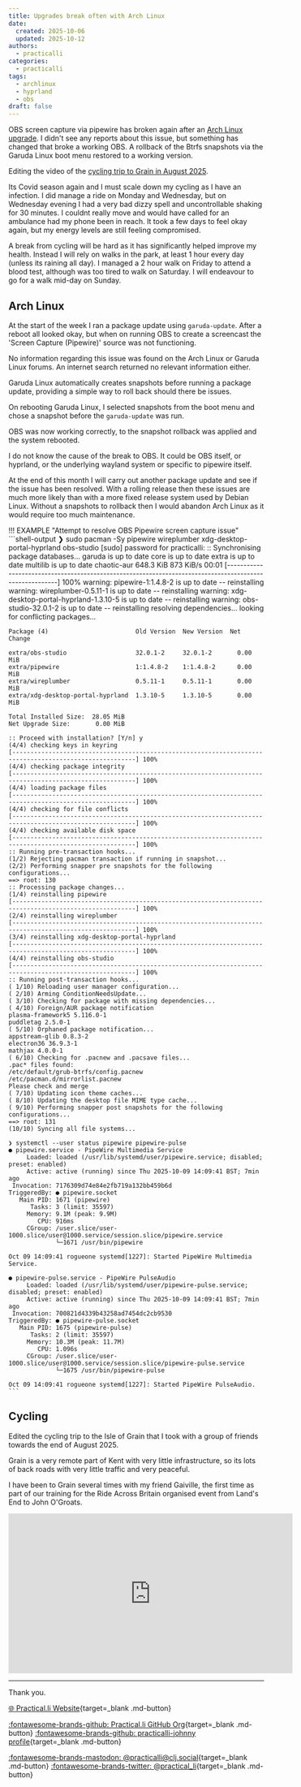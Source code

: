 ```yaml
---
title: Upgrades break often with Arch Linux
date:
  created: 2025-10-06
  updated: 2025-10-12
authors:
  - practicalli
categories:
  - practicalli
tags:
  - archlinux
  - hyprland
  - obs
draft: false
---
```



OBS screen capture via pipewire has broken again after an [Arch Linux upgrade](#arch-linux).  I didn't see any reports about this issue, but something has changed that broke a working OBS. A rollback of the Btrfs snapshots via the Garuda Linux boot menu restored to a working version.

Editing the video of the [cycling trip to Grain in August 2025](#cycling).

Its Covid season again and I must scale down my cycling as I have an infection.  I did manage a ride on Monday and Wednesday, but on Wednesday evening I had a very bad dizzy spell and uncontrollable shaking for 30 minutes. I couldnt really move and would have called for an ambulance had my phone been in reach.  It took a few days to feel okay again, but my energy levels are still feeling compromised.

A break from cycling will be hard as it has significantly helped improve my health.  Instead I will rely on walks in the park, at least 1 hour every day (unless its raining all day).  I managed a 2 hour walk on Friday to attend a blood test, although was too tired to walk on Saturday.  I will endeavour to go for a walk mid-day on Sunday.

<!-- more -->


## Arch Linux

At the start of the week I ran a package update using `garuda-update`.  After a reboot all looked okay, but when on running OBS to create a screencast the 'Screen Capture (Pipewire)' source was not functioning.

No information regarding this issue was found on the Arch Linux or Garuda Linux forums.  An internet search returned no relevant information either.

Garuda Linux automatically creates snapshots before running a package update, providing a simple way to roll back should there be issues.

On rebooting Garuda Linux, I selected snapshots from the boot menu and chose a snapshot before the `garuda-update` was run.

OBS was now working correctly, to the snapshot rollback was applied and the system rebooted.

I do not know the cause of the break to OBS.  It could be OBS itself, or hyprland, or the underlying wayland system or specific to pipewire itself.

At the end of this month I will carry out another package update and see if the issue has been resolved.  With a rolling release then these issues are much more likely than with a more fixed release system used by Debian Linux.  Without a snapshots to rollback then I would abandon Arch Linux as it would require too much maintenance.

!!! EXAMPLE "Attempt to resolve OBS Pipewire screen capture issue"
    ```shell-output
    ❯ sudo pacman -Sy pipewire wireplumber xdg-desktop-portal-hyprland obs-studio
    [sudo] password for practicalli:
    :: Synchronising package databases...
     garuda is up to date
     core is up to date
     extra is up to date
     multilib is up to date
     chaotic-aur                                                                                                                                648.3 KiB   873 KiB/s 00:01 [--------------------------------------------------------------------------------------------------------] 100%
    warning: pipewire-1:1.4.8-2 is up to date -- reinstalling
    warning: wireplumber-0.5.11-1 is up to date -- reinstalling
    warning: xdg-desktop-portal-hyprland-1.3.10-5 is up to date -- reinstalling
    warning: obs-studio-32.0.1-2 is up to date -- reinstalling
    resolving dependencies...
    looking for conflicting packages...

    Package (4)                        Old Version  New Version  Net Change

    extra/obs-studio                   32.0.1-2     32.0.1-2       0.00 MiB
    extra/pipewire                     1:1.4.8-2    1:1.4.8-2      0.00 MiB
    extra/wireplumber                  0.5.11-1     0.5.11-1       0.00 MiB
    extra/xdg-desktop-portal-hyprland  1.3.10-5     1.3.10-5       0.00 MiB

    Total Installed Size:  28.05 MiB
    Net Upgrade Size:       0.00 MiB

    :: Proceed with installation? [Y/n] y
    (4/4) checking keys in keyring                                                                                                                                          [--------------------------------------------------------------------------------------------------------] 100%
    (4/4) checking package integrity                                                                                                                                        [--------------------------------------------------------------------------------------------------------] 100%
    (4/4) loading package files                                                                                                                                             [--------------------------------------------------------------------------------------------------------] 100%
    (4/4) checking for file conflicts                                                                                                                                       [--------------------------------------------------------------------------------------------------------] 100%
    (4/4) checking available disk space                                                                                                                                     [--------------------------------------------------------------------------------------------------------] 100%
    :: Running pre-transaction hooks...
    (1/2) Rejecting pacman transaction if running in snapshot...
    (2/2) Performing snapper pre snapshots for the following configurations...
    ==> root: 130
    :: Processing package changes...
    (1/4) reinstalling pipewire                                                                                                                                             [--------------------------------------------------------------------------------------------------------] 100%
    (2/4) reinstalling wireplumber                                                                                                                                          [--------------------------------------------------------------------------------------------------------] 100%
    (3/4) reinstalling xdg-desktop-portal-hyprland                                                                                                                          [--------------------------------------------------------------------------------------------------------] 100%
    (4/4) reinstalling obs-studio                                                                                                                                           [--------------------------------------------------------------------------------------------------------] 100%
    :: Running post-transaction hooks...
    ( 1/10) Reloading user manager configuration...
    ( 2/10) Arming ConditionNeedsUpdate...
    ( 3/10) Checking for package with missing dependencies...
    ( 4/10) Foreign/AUR package notification
    plasma-framework5 5.116.0-1
    puddletag 2.5.0-1
    ( 5/10) Orphaned package notification...
    appstream-glib 0.8.3-2
    electron36 36.9.3-1
    mathjax 4.0.0-1
    ( 6/10) Checking for .pacnew and .pacsave files...
    .pac* files found:
    /etc/default/grub-btrfs/config.pacnew
    /etc/pacman.d/mirrorlist.pacnew
    Please check and merge
    ( 7/10) Updating icon theme caches...
    ( 8/10) Updating the desktop file MIME type cache...
    ( 9/10) Performing snapper post snapshots for the following configurations...
    ==> root: 131
    (10/10) Syncing all file systems...

    ❯ systemctl --user status pipewire pipewire-pulse
    ● pipewire.service - PipeWire Multimedia Service
         Loaded: loaded (/usr/lib/systemd/user/pipewire.service; disabled; preset: enabled)
         Active: active (running) since Thu 2025-10-09 14:09:41 BST; 7min ago
     Invocation: 7176309d74e84e2fb719a132bb459b6d
    TriggeredBy: ● pipewire.socket
       Main PID: 1671 (pipewire)
          Tasks: 3 (limit: 35597)
         Memory: 9.1M (peak: 9.9M)
            CPU: 916ms
         CGroup: /user.slice/user-1000.slice/user@1000.service/session.slice/pipewire.service
                 └─1671 /usr/bin/pipewire

    Oct 09 14:09:41 rogueone systemd[1227]: Started PipeWire Multimedia Service.

    ● pipewire-pulse.service - PipeWire PulseAudio
         Loaded: loaded (/usr/lib/systemd/user/pipewire-pulse.service; disabled; preset: enabled)
         Active: active (running) since Thu 2025-10-09 14:09:41 BST; 7min ago
     Invocation: 700821d4339b43258ad7454dc2cb9530
    TriggeredBy: ● pipewire-pulse.socket
       Main PID: 1675 (pipewire-pulse)
          Tasks: 2 (limit: 35597)
         Memory: 10.3M (peak: 11.7M)
            CPU: 1.096s
         CGroup: /user.slice/user-1000.slice/user@1000.service/session.slice/pipewire-pulse.service
                 └─1675 /usr/bin/pipewire-pulse

    Oct 09 14:09:41 rogueone systemd[1227]: Started PipeWire PulseAudio.
    ```


## Cycling

Edited the cycling trip to the Isle of Grain that I took with a group of friends towards the end of August 2025.

Grain is a very remote part of Kent with very little infrastructure, so its lots of back roads with very little traffic and very peaceful.

I have been to Grain several times with my friend Gaiville, the first time as part of our training for the Ride Across Britain organised event from Land's End to John O'Groats.

<p style="text-align:center">
  <iframe width="560" height="315" src="https://www.youtube.com/embed/UIunOB88-GI" title="YouTube video player" frameborder="0" allow="accelerometer; autoplay; clipboard-write; encrypted-media; gyroscope; picture-in-picture" allowfullscreen></iframe>
</p>


---
Thank you.

[:globe_with_meridians: Practical.li Website](https://practical.li){target=_blank .md-button}

[:fontawesome-brands-github: Practical.li GitHub Org](https://github.com/practicalli){target=_blank .md-button}
[:fontawesome-brands-github: practicalli-johnny profile](https://github.com/practicalli-johnny){target=_blank .md-button}

[:fontawesome-brands-mastodon: @practicalli@clj.social](https://clj.social/@practicalli){target=_blank .md-button}
[:fontawesome-brands-twitter: @practical_li](https://twitter.com/practcial_li){target=_blank .md-button}
